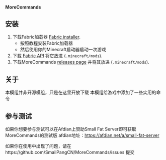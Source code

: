 #### MoreCommands

## 安装
1. 下载Fabric加载器 [Fabric installer](https://fabricmc.net/use).
   - 按照教程安装Fabric加载器
   - 然后使用你的Minecraft启动器启动一次游戏
1. 下载 [Fabric API](https://minecraft.curseforge.com/projects/fabric)
   将它放进 (`.minecraft/mods`).
1. 下载MoreCommands [releases page](https://github.com/Earthcomputer/clientcommands/releases)
   并将其放进 (`.minecraft/mods`).

## 关于
本模组并非开源模组，只是在这里开放下载
本模组给游戏中添加了一些实用的命令

## 参与测试
如果你想要参与测试可以在Afdian上赞助Small Fat Server即可获取MoreCommands的测试版
afdian地址：https://afdian.net/a/small-fat-server

如果你在使用中出现了问题，请在https://github.com/SmailPangCN/MoreCommands/issues 提交
